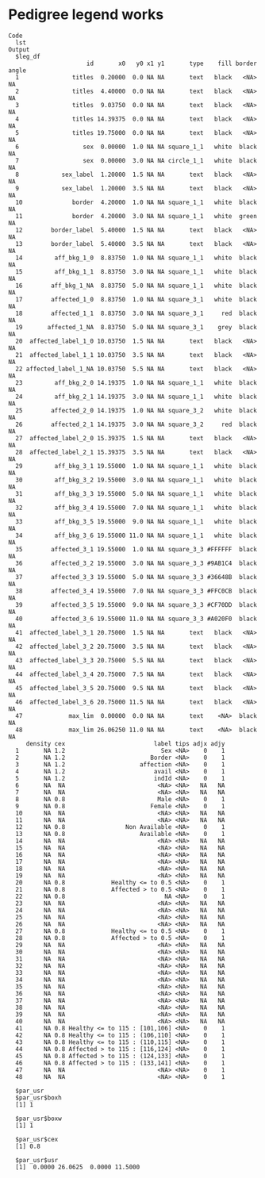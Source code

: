 # Pedigree legend works

    Code
      lst
    Output
      $leg_df
                          id       x0   y0 x1 y1       type    fill border angle
      1               titles  0.20000  0.0 NA NA       text   black   <NA>    NA
      2               titles  4.40000  0.0 NA NA       text   black   <NA>    NA
      3               titles  9.03750  0.0 NA NA       text   black   <NA>    NA
      4               titles 14.39375  0.0 NA NA       text   black   <NA>    NA
      5               titles 19.75000  0.0 NA NA       text   black   <NA>    NA
      6                  sex  0.00000  1.0 NA NA square_1_1   white  black    NA
      7                  sex  0.00000  3.0 NA NA circle_1_1   white  black    NA
      8            sex_label  1.20000  1.5 NA NA       text   black   <NA>    NA
      9            sex_label  1.20000  3.5 NA NA       text   black   <NA>    NA
      10              border  4.20000  1.0 NA NA square_1_1   white  black    NA
      11              border  4.20000  3.0 NA NA square_1_1   white  green    NA
      12        border_label  5.40000  1.5 NA NA       text   black   <NA>    NA
      13        border_label  5.40000  3.5 NA NA       text   black   <NA>    NA
      14         aff_bkg_1_0  8.83750  1.0 NA NA square_1_1   white  black    NA
      15         aff_bkg_1_1  8.83750  3.0 NA NA square_1_1   white  black    NA
      16        aff_bkg_1_NA  8.83750  5.0 NA NA square_1_1   white  black    NA
      17        affected_1_0  8.83750  1.0 NA NA square_3_1   white  black    NA
      18        affected_1_1  8.83750  3.0 NA NA square_3_1     red  black    NA
      19       affected_1_NA  8.83750  5.0 NA NA square_3_1    grey  black    NA
      20  affected_label_1_0 10.03750  1.5 NA NA       text   black   <NA>    NA
      21  affected_label_1_1 10.03750  3.5 NA NA       text   black   <NA>    NA
      22 affected_label_1_NA 10.03750  5.5 NA NA       text   black   <NA>    NA
      23         aff_bkg_2_0 14.19375  1.0 NA NA square_1_1   white  black    NA
      24         aff_bkg_2_1 14.19375  3.0 NA NA square_1_1   white  black    NA
      25        affected_2_0 14.19375  1.0 NA NA square_3_2   white  black    NA
      26        affected_2_1 14.19375  3.0 NA NA square_3_2     red  black    NA
      27  affected_label_2_0 15.39375  1.5 NA NA       text   black   <NA>    NA
      28  affected_label_2_1 15.39375  3.5 NA NA       text   black   <NA>    NA
      29         aff_bkg_3_1 19.55000  1.0 NA NA square_1_1   white  black    NA
      30         aff_bkg_3_2 19.55000  3.0 NA NA square_1_1   white  black    NA
      31         aff_bkg_3_3 19.55000  5.0 NA NA square_1_1   white  black    NA
      32         aff_bkg_3_4 19.55000  7.0 NA NA square_1_1   white  black    NA
      33         aff_bkg_3_5 19.55000  9.0 NA NA square_1_1   white  black    NA
      34         aff_bkg_3_6 19.55000 11.0 NA NA square_1_1   white  black    NA
      35        affected_3_1 19.55000  1.0 NA NA square_3_3 #FFFFFF  black    NA
      36        affected_3_2 19.55000  3.0 NA NA square_3_3 #9AB1C4  black    NA
      37        affected_3_3 19.55000  5.0 NA NA square_3_3 #36648B  black    NA
      38        affected_3_4 19.55000  7.0 NA NA square_3_3 #FFC0CB  black    NA
      39        affected_3_5 19.55000  9.0 NA NA square_3_3 #CF70DD  black    NA
      40        affected_3_6 19.55000 11.0 NA NA square_3_3 #A020F0  black    NA
      41  affected_label_3_1 20.75000  1.5 NA NA       text   black   <NA>    NA
      42  affected_label_3_2 20.75000  3.5 NA NA       text   black   <NA>    NA
      43  affected_label_3_3 20.75000  5.5 NA NA       text   black   <NA>    NA
      44  affected_label_3_4 20.75000  7.5 NA NA       text   black   <NA>    NA
      45  affected_label_3_5 20.75000  9.5 NA NA       text   black   <NA>    NA
      46  affected_label_3_6 20.75000 11.5 NA NA       text   black   <NA>    NA
      47             max_lim  0.00000  0.0 NA NA       text    <NA>  black    NA
      48             max_lim 26.06250 11.0 NA NA       text    <NA>  black    NA
         density cex                         label tips adjx adjy
      1       NA 1.2                           Sex <NA>    0    1
      2       NA 1.2                        Border <NA>    0    1
      3       NA 1.2                     affection <NA>    0    1
      4       NA 1.2                         avail <NA>    0    1
      5       NA 1.2                         indId <NA>    0    1
      6       NA  NA                          <NA> <NA>   NA   NA
      7       NA  NA                          <NA> <NA>   NA   NA
      8       NA 0.8                          Male <NA>    0    1
      9       NA 0.8                        Female <NA>    0    1
      10      NA  NA                          <NA> <NA>   NA   NA
      11      NA  NA                          <NA> <NA>   NA   NA
      12      NA 0.8                 Non Available <NA>    0    1
      13      NA 0.8                     Available <NA>    0    1
      14      NA  NA                          <NA> <NA>   NA   NA
      15      NA  NA                          <NA> <NA>   NA   NA
      16      NA  NA                          <NA> <NA>   NA   NA
      17      NA  NA                          <NA> <NA>   NA   NA
      18      NA  NA                          <NA> <NA>   NA   NA
      19      NA  NA                          <NA> <NA>   NA   NA
      20      NA 0.8             Healthy <= to 0.5 <NA>    0    1
      21      NA 0.8             Affected > to 0.5 <NA>    0    1
      22      NA 0.8                            NA <NA>    0    1
      23      NA  NA                          <NA> <NA>   NA   NA
      24      NA  NA                          <NA> <NA>   NA   NA
      25      NA  NA                          <NA> <NA>   NA   NA
      26      NA  NA                          <NA> <NA>   NA   NA
      27      NA 0.8             Healthy <= to 0.5 <NA>    0    1
      28      NA 0.8             Affected > to 0.5 <NA>    0    1
      29      NA  NA                          <NA> <NA>   NA   NA
      30      NA  NA                          <NA> <NA>   NA   NA
      31      NA  NA                          <NA> <NA>   NA   NA
      32      NA  NA                          <NA> <NA>   NA   NA
      33      NA  NA                          <NA> <NA>   NA   NA
      34      NA  NA                          <NA> <NA>   NA   NA
      35      NA  NA                          <NA> <NA>   NA   NA
      36      NA  NA                          <NA> <NA>   NA   NA
      37      NA  NA                          <NA> <NA>   NA   NA
      38      NA  NA                          <NA> <NA>   NA   NA
      39      NA  NA                          <NA> <NA>   NA   NA
      40      NA  NA                          <NA> <NA>   NA   NA
      41      NA 0.8 Healthy <= to 115 : [101,106] <NA>    0    1
      42      NA 0.8 Healthy <= to 115 : (106,110] <NA>    0    1
      43      NA 0.8 Healthy <= to 115 : (110,115] <NA>    0    1
      44      NA 0.8 Affected > to 115 : [116,124] <NA>    0    1
      45      NA 0.8 Affected > to 115 : (124,133] <NA>    0    1
      46      NA 0.8 Affected > to 115 : (133,141] <NA>    0    1
      47      NA  NA                          <NA> <NA>    0    1
      48      NA  NA                          <NA> <NA>    0    1
      
      $par_usr
      $par_usr$boxh
      [1] 1
      
      $par_usr$boxw
      [1] 1
      
      $par_usr$cex
      [1] 0.8
      
      $par_usr$usr
      [1]  0.0000 26.0625  0.0000 11.5000
      
      

